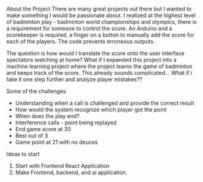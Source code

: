 About the Project
There are many great projects out there but I wanted to make something I would be passionate about.
I realized at the highest level of badminton play - badminton world championships and olympics,
there is a requirement for someone to control the score. An Arduino and a scorekeeper is required,
a finger on a button to manually add the score for each of the players. The code prevents erroneous outputs.

The question is how would I translate the score onto the user interface spectators watching at home? 
What if I expanded this project into a machine learning project where the project learns the game of 
badminton and keeps track of the score. This already sounds complicated...
What if i take it one step further and analyze player mistakes??

Some of the challenges
   - Understanding when a call is challenged and provide the correct result
   - How would the system recognize which player got the point
   - When does the play end?
   - Interference calls - point being replayed
   - End game score at 30
   - Best out of 3
   - Game point at 21 with no deuces

Ideas to start

1. Start with Frontend React Application
2. Make Frontend, backend, and ai application.

